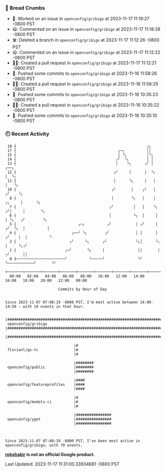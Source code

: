 ### 🍞 Bread Crumbs

 * 👀: Worked on an issue in `openconfig/gribigo` at 2023-11-17 11:19:27 -0800 PST
 * 😃: Commented on an issue in `openconfig/gribigo` at 2023-11-17 11:18:28 -0800 PST
 * 🗑: Deleted a branch in `openconfig/gribigo` at 2023-11-17 11:12:26 -0800 PST
 * 😃: Commented on an issue in `openconfig/gribigo` at 2023-11-17 11:12:22 -0800 PST
 * ✍🏼: Created a pull request in `openconfig/gribigo` at 2023-11-17 11:12:21 -0800 PST
 * 🚢: Pushed some commits to `openconfig/gribigo` at 2023-11-16 11:58:26 -0800 PST
 * ✍🏼: Created a pull request in `openconfig/gribigo` at 2023-11-16 11:58:25 -0800 PST
 * 🚢: Pushed some commits to `openconfig/gribigo` at 2023-11-16 10:35:23 -0800 PST
 * ✍🏼: Created a pull request in `openconfig/gribigo` at 2023-11-16 10:35:22 -0800 PST
 * 🚢: Pushed some commits to `openconfig/gribigo` at 2023-11-16 10:35:10 -0800 PST

### 🕘 Recent Activity
```
 18 ┼                                                           ╭╮
 17 ┤                                              ╭─╮          ││
 15 ┤                                              │ ╰╮         │╰╮
 14 ┤                                             ╭╯  ╰╮        │ │
 13 ┤                                             │    ╰╮      ╭╯ │                           ╭──╮
 12 ┤                                            ╭╯     │      │  ╰╮                          │  ╰╮
 11 ┤                                            │      ╰╮     │   │                          │   ╰╮
 10 ┤                                           ╭╯       │    ╭╯   │                         ╭╯    ╰╮
  8 ┤                                           │        ╰╮   │    │                  ╭╮     │      ╰╮
  7 ┤                                          ╭╯         │   │    ╰╮                ╭╯│     │       ╰╮
  6 ┤                                          │          ╰╮  │     │                │ ╰╮   ╭╯        ╰╮
  5 ┤                            ╭─╮          ╭╯           │ ╭╯     │               ╭╯  ╰╮  │          │
  4 ┤                         ╭──╯ ╰╮        ╭╯            │ │      │              ╭╯    │  │          ╰
  2 ┤                        ╭╯     ╰╮      ╭╯             ╰╮│      ╰╮             │     ╰╮╭╯
  1 ┤                      ╭─╯       ╰╮     │               ││       │            ╭╯      ││
  0 ┼──────────────────────╯          ╰─────╯               ╰╯       ╰────────────╯       ╰╯
    +───────+───────+───────+───────+───────+───────+───────+───────+───────+───────+───────+───────+────
  00:00   02:00   04:00   06:00   08:00   10:00   12:00   14:00   16:00   18:00   20:00   22:00   00:00   

						Commits by Hour of Day


Since 2023-11-07 07:08:19 -0800 PST, I'm most active between 14:00-14:59 - with 19 events in that hour.

```



```
                               |######################################################################
 openconfig/gribigo            |######################################################################
                               |######################################################################

                               |#
 florianl/go-tc                |#
                               |#

                               |########
 openconfig/public             |########
                               |########

                               |####
 openconfig/featureprofiles    |####
                               |####

                               |#
 openconfig/models-ci          |#
                               |#

                               |################
 openconfig/ygot               |################
                               |################



Since 2023-11-07 07:08:19 -0800 PST, I've been most active in openconfig/gribigo, with 70 events.

```
**[robshakir](mailto:robjs@google.com) is not an official Google product.**  


Last Updated: 2023-11-17 11:31:00.33934681 -0800 PST
